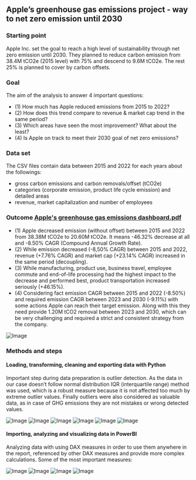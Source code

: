 ## Apple’s greenhouse gas emissions project - way to net zero emission until 2030
### Starting point
Apple Inc. set the goal to reach a high level of sustainability through net zero emission until 2030. They planned to reduce carbon emission from 38.4M tCO2e (2015 level) with 75% and descend to 9.6M tCO2e. The rest 25% is planned to cover by carbon offsets.
### Goal
The aim of the analysis to answer 4 important questions:
-	 (1) How much has Apple reduced emissions from 2015 to 2022?
-	 (2) How does this trend compare to revenue & market cap trend in the same period?	 
-	 (3) Which areas have seen the most improvement? What about the least?
-	 (4) Is Apple on track to meet their 2030 goal of net zero emissions?
### Data set
The CSV files contain data between 2015 and 2022 for each years about the followings:
-	gross carbon emissions and carbon removals/offset (tCO2e)
-	categories (corporate emission, product life cycle emission) and detailed areas
-	revenue, market capitalization and number of employees
### Outcome [Apple's greenhouse gas emissions dashboard.pdf](https://github.com/user-attachments/files/22703956/Apple.s.greenhouse.gas.emissions.dashboard.pdf)
-	 (1) Apple decreased emission (without offset) between 2015 and 2022 from 38.38M tCO2e to 20.60M tCO2e. It means -46.32% decrease at all and -8.50% CAGR (Compound Annual Growth Rate).
-	 (2) While emission decreased (-8,50% CAGR) between 2015 and 2022, revenue (+7.76% CAGR) and market cap (+23.14% CAGR) increased in the same period (decoupling).
-	 (3) While manufacturing, product use, business travel, employee commute and end-of-life processing had the highest impact to the decrease and performed best, product transportation increased seriously (+46.15%).
-	 (4) Considering fact emission CAGR between 2015 and 2022 (-8.50%) and required emission CAGR between 2023 and 2030 (-9.11%) with some actions Apple can reach their target emission. Along with this they need provide 1.20M tCO2 removal between 2023 and 2030, which can be very challenging and required a strict and consistent strategy from the company.

![Image](https://github.com/user-attachments/assets/f801798d-90f6-4c92-b88b-6eafe595fb91)

### Methods and steps
#### Loading, transforming, cleaning and exporting data with Python
Important step during data preparation is outlier detection. As the data in our case doesn’t follow normal distribution IQR (interquartile range) method was used, which is a robust measure because it is not affected too much by extreme outlier values. Finally outliers were also considered as valuable data, as in case of GHG emissions they are not mistakes or wrong detected values.

![Image](https://github.com/user-attachments/assets/05543c77-50c6-435d-9b6f-ba163595cad9)
![Image](https://github.com/user-attachments/assets/d20e9bfa-d1ca-4cf7-a57c-c2c78e6b0391)
![Image](https://github.com/user-attachments/assets/44af4532-6cea-4ef2-b6ff-0263c8a08e4d)
![Image](https://github.com/user-attachments/assets/be745bea-6613-4c56-841e-d21a1e939bc0)
![Image](https://github.com/user-attachments/assets/dc8d1420-a2b2-495c-8305-9d95184ec82b)
![Image](https://github.com/user-attachments/assets/b4acbc5f-cc10-428c-8d7b-0b6ad3ff6a16)

#### Importing, analyzing and visualizing data in PowerBI
Analyzing data with using DAX measures in order to use them anywhere in the report, referenced by other DAX measures and provide more complex calculations. Some of the most important measures:

![Image](https://github.com/user-attachments/assets/a6ebfded-ca3f-487f-978a-47f22f6c7937)
![Image](https://github.com/user-attachments/assets/221c1b99-5b08-4ff2-a49c-a634e4bfc82b)
![Image](https://github.com/user-attachments/assets/def9e747-70aa-4825-bcd8-462f107bc6c7)
![Image](https://github.com/user-attachments/assets/a6ecbc64-6fdd-416b-8b2b-632332174a6a)
